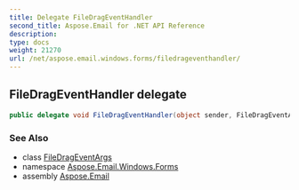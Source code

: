 ```yaml
---
title: Delegate FileDragEventHandler
second_title: Aspose.Email for .NET API Reference
description: 
type: docs
weight: 21270
url: /net/aspose.email.windows.forms/filedrageventhandler/
---
```

## FileDragEventHandler delegate

```csharp
public delegate void FileDragEventHandler(object sender, FileDragEventArgs e);
```

### See Also

* class [FileDragEventArgs](../filedrageventargs/)
* namespace [Aspose.Email.Windows.Forms](../../aspose.email.windows.forms/)
* assembly [Aspose.Email](../../)


